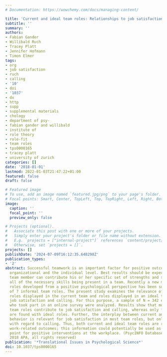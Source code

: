 ```yaml
---
# Documentation: https://wowchemy.com/docs/managing-content/

title: 'Current and ideal team roles: Relationships to job satisfaction and calling.'
subtitle: ''
summary: ''
authors:
- Fabian Gander
- Willibald Ruch
- Tracey Platt
- Jennifer Hofmann
- Timon Elmer
tags:
- org
- job satisfaction
- ruch
- calling
- '10'
- doi
- '1037'
- dx
- http
- supp
- supplemental materials
- chology
- department of psy-
- fabian gander and willibald
- institute of
- role theory
- role-fit
- team roles
- tps0000165
- tracey platt
- university of zurich
categories: []
date: '2018-01-01'
lastmod: 2022-01-03T21:47:22+01:00
featured: false
draft: false

# Featured image
# To use, add an image named `featured.jpg/png` to your page's folder.
# Focal points: Smart, Center, TopLeft, Top, TopRight, Left, Right, BottomLeft, Bottom, BottomRight.
image:
  caption: ''
  focal_point: ''
  preview_only: false

# Projects (optional).
#   Associate this post with one or more of your projects.
#   Simply enter your project's folder or file name without extension.
#   E.g. `projects = ["internal-project"]` references `content/project/deep-learning/index.md`.
#   Otherwise, set `projects = []`.
projects: []
publishDate: '2024-07-09T16:12:35.648298Z'
publication_types:
- '2'
abstract: Successful teamwork is an important factor for positive outcomes at the
  organizational and the individual level. Best results should be expected when every
  team member can contribute his or her specific set of strengths and skills, with
  all of the necessary skills being present in a team. Recently a new model of team
  roles developed from a positive psychological perspective has been suggested comprising
  of 7 informal team roles. The present study examines the relevance of role-fit between
  roles displayed in the current team and roles displayed in an ideal team on a person’s
  job satisfaction and calling. For this purpose, a sample of N = 342 employed participants
  who took part in an online survey were analyzed. Results show that most current
  team roles contribute to job satisfaction and calling, whereas only few relationships
  are found with ideal roles. Further, the interplay between current and ideal role
  behavior is relevant for job satisfaction in most team roles, but only for few roles
  with regard to calling. Thus, both current and ideal team roles are relevant for
  work-related outcomes; this information could potentially be used as a starting
  point for positive interventions at the workplace. (PsycINFO Database Record (c)
  2018 APA, all rights reserved)
publication: '*Translational Issues in Psychological Science*'
doi: 10.1037/tps0000165
---
```


